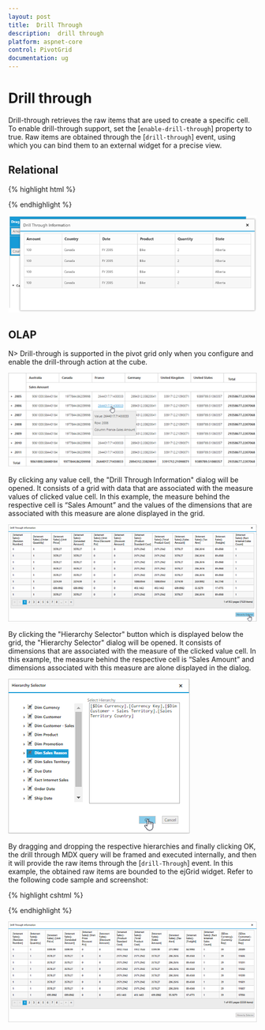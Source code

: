 ```yaml
---
layout: post
title:  Drill Through
description:  drill through
platform: aspnet-core
control: PivotGrid
documentation: ug
---
```


# Drill through

Drill-through retrieves the raw items that are used to create a specific cell. To enable drill-through support, set the [`enable-drill-through`] property to true. Raw items are obtained through the [`drill-through`] event, using which you can bind them to an external widget for a precise view. 

## Relational

{% highlight html %}

<ej-pivot-grid id="PivotGrid1" enable-drill-through="true" drill-through="drilledData"></ej-pivot-grid>

<script type="text/javascript">
    function drilledData(args) {
    gridData = args.selectedData;
    var dialogContent = ej.buildTag("div#Grid", {height:"50px"})[0].outerHTML;
    ejDialog = ej.buildTag("div#clientDialog.e-clientDialog", dialogContent, { "opacity": "1" }).attr("title", "Drill Through Information")[0].outerHTML;
    $(ejDialog).appendTo("#" + this._id);
    this.element.find(".e-clientDialog").ejDialog({ width: "70%", height: "100%", content: "#" + this._id, enableResize: false, close: ej.proxy(ej.Pivot.closePreventPanel, this) });
        
    $("#Grid").ejGrid({
        dataSource: gridData,
        });
}
</script>

{% endhighlight %}

![](DrillThrough_images/DrillThroughRelational.png)

## OLAP

N> Drill-through is supported in the pivot grid only when you configure and enable the drill-through action at the cube.

![](DrillThrough_images/pivotgrid.png)

By clicking any value cell, the "Drill Through Information" dialog will be opened. It consists of a grid with data that are associated with the measure values of clicked value cell. In this example, the measure behind the respective cell is “Sales Amount” and the values of the dimensions that are associated with this measure are alone displayed in the grid.

![](DrillThrough_images/DrillThroughData.png)

By clicking the "Hierarchy Selector" button which is displayed below the grid, the "Hierarchy Selector" dialog will be opened. It consists of dimensions that are associated with the measure of the clicked value cell. In this example, the measure behind the respective cell is “Sales Amount” and dimensions associated with this measure are alone displayed in the dialog.

![](DrillThrough_images/hierarchy_selector.png)

By dragging and dropping the respective hierarchies and finally clicking OK, the drill through MDX query will be framed and executed internally, and then it will provide the raw items through the [`drill-Through`] event. In this example, the obtained raw items are bounded to the ejGrid widget. Refer to the following code sample and screenshot:

{% highlight cshtml %}

<ej-pivot-grid id="PivotGrid1" enable-drill-through="true" drill-through="drilledData"></ej-pivot-grid>

<script type="text/javascript">
    function drilledData(args) {
        $(".e-dialog, .e-clientDialog, .e-tableDlg").remove();
        gridData = JSON.parse(args.data);
        var dialogContent = ej.buildTag("div#" + this._id + "_tableDlg.e-tableDlg", $("<div id=\"Grid1\"></div>"))[0].outerHTML;
        var dialogFooter = ej.buildTag("div", ej.buildTag("button#btnOK.e-dialogBtnOK", "Hierarchy Selector")[0].outerHTML, { "float": "right", "margin": "-5px 0 6px" })[0].outerHTML
        ejDialog = ej.buildTag("div#clientDialog.e-clientDialog", dialogContent + dialogFooter, { "opacity": "1" }).attr("title", "Drill Through Information")[0].outerHTML;
        $(ejDialog).appendTo("#" + this._id);
        $("#btnOK").ejButton().css({ margin: "30px 0 20px 0" });
        $("#Grid1").ejGrid({
            dataSource: gridData,
            allowPaging: true,
            allowTextWrap: true,
            pageSettings: { pageSize: 8 }
        });
        this.element.find(".e-clientDialog").ejDialog({ width: "70%", content: "#" + this._id, enableResize: false, close: ej.proxy(ej.Pivot.closePreventPanel, this) });
        var pivotGrid = $("#" + this._id).data("ejPivotGrid");
        $("#btnOK").click(function () {
            ej.Pivot.createHierarchySelector(pivotGrid);
        });
    }
</script>

{% endhighlight %}

![](DrillThrough_images/drill_data.png)